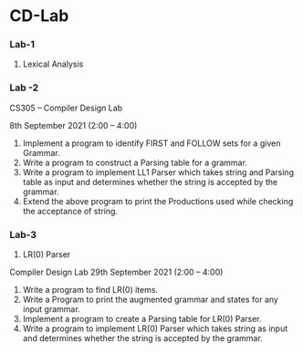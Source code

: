 # CD-Lab
### Lab-1
1. Lexical Analysis

### Lab -2
CS305 – Compiler Design Lab

8th September 2021 (2:00 – 4:00)

1. Implement a program to identify FIRST and FOLLOW sets for a given Grammar.
2. Write a program to construct a Parsing table for a grammar.
3. Write a program to implement LL1 Parser which takes string and Parsing table as input and determines whether the string is accepted by the grammar.
4. Extend the above program to print the Productions used while checking the acceptance of string.

### Lab-3
1. LR(0) Parser


 Compiler Design Lab
29th September 2021 (2:00 – 4:00)
    
1. Write a program to find LR(0) items.
2. Write a Program to print the augmented grammar and states for any input grammar.
3. Implement a program to create a Parsing table for LR(0) Parser.
4. Write a program to implement LR(0) Parser which takes string as input and determines
whether the string is accepted by the grammar.
